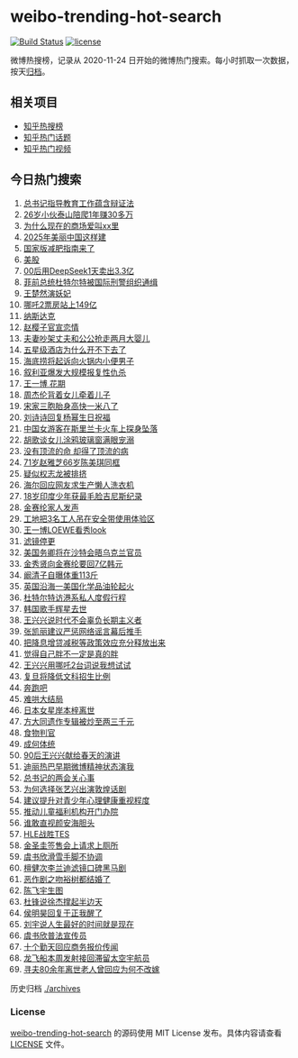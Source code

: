 # weibo-trending-hot-search

[![Build Status](https://github.com/justjavac/weibo-trending-hot-search/workflows/ci/badge.svg?branch=master)](https://github.com/justjavac/weibo-trending-hot-search/actions)
[![license](https://img.shields.io/github/license/justjavac/weibo-trending-hot-search)](https://github.com/justjavac/weibo-trending-hot-search/blob/master/LICENSE)

微博热搜榜，记录从 2020-11-24 日开始的微博热门搜索。每小时抓取一次数据，按天[归档](./archives)。

## 相关项目

- [知乎热搜榜](https://github.com/justjavac/zhihu-trending-top-search)
- [知乎热门话题](https://github.com/justjavac/zhihu-trending-hot-questions)
- [知乎热门视频](https://github.com/justjavac/zhihu-trending-hot-video)

## 今日热门搜索

<!-- BEGIN -->
<!-- 最后更新时间 Tue Mar 11 2025 06:07:29 GMT+0800 (China Standard Time) -->

1. [总书记指导教育工作蕴含辩证法](https://s.weibo.com//weibo?q=%23%E6%80%BB%E4%B9%A6%E8%AE%B0%E6%8C%87%E5%AF%BC%E6%95%99%E8%82%B2%E5%B7%A5%E4%BD%9C%E8%95%B4%E5%90%AB%E8%BE%A9%E8%AF%81%E6%B3%95%23&Refer=new_time)
1. [26岁小伙泰山陪爬1年赚30多万](https://s.weibo.com//weibo?q=%2326%E5%B2%81%E5%B0%8F%E4%BC%99%E6%B3%B0%E5%B1%B1%E9%99%AA%E7%88%AC1%E5%B9%B4%E8%B5%9A30%E5%A4%9A%E4%B8%87%23&t=31&band_rank=2&Refer=top)
1. [为什么现在的商场爱叫xx里](https://s.weibo.com//weibo?q=%23%E4%B8%BA%E4%BB%80%E4%B9%88%E7%8E%B0%E5%9C%A8%E7%9A%84%E5%95%86%E5%9C%BA%E7%88%B1%E5%8F%ABxx%E9%87%8C%23&t=31&band_rank=10&Refer=top)
1. [2025年美丽中国这样建](https://s.weibo.com//weibo?q=%232025%E5%B9%B4%E7%BE%8E%E4%B8%BD%E4%B8%AD%E5%9B%BD%E8%BF%99%E6%A0%B7%E5%BB%BA%23&t=31&band_rank=3&Refer=top)
1. [国家版减肥指南来了](https://s.weibo.com//weibo?q=%23%E5%9B%BD%E5%AE%B6%E7%89%88%E5%87%8F%E8%82%A5%E6%8C%87%E5%8D%97%E6%9D%A5%E4%BA%86%23&t=31&band_rank=1&Refer=top)
1. [美股](https://s.weibo.com//weibo?q=%E7%BE%8E%E8%82%A1&t=31&band_rank=8&Refer=top)
1. [00后用DeepSeek1天卖出3.3亿](https://s.weibo.com//weibo?q=%2300%E5%90%8E%E7%94%A8DeepSeek1%E5%A4%A9%E5%8D%96%E5%87%BA3.3%E4%BA%BF%23&t=31&band_rank=6&Refer=top)
1. [菲前总统杜特尔特被国际刑警组织通缉](https://s.weibo.com//weibo?q=%23%E8%8F%B2%E5%89%8D%E6%80%BB%E7%BB%9F%E6%9D%9C%E7%89%B9%E5%B0%94%E7%89%B9%E8%A2%AB%E5%9B%BD%E9%99%85%E5%88%91%E8%AD%A6%E7%BB%84%E7%BB%87%E9%80%9A%E7%BC%89%23&t=31&band_rank=46&Refer=top)
1. [王楚然演妖妃](https://s.weibo.com//weibo?q=%E7%8E%8B%E6%A5%9A%E7%84%B6%E6%BC%94%E5%A6%96%E5%A6%83&t=31&band_rank=5&Refer=top)
1. [哪吒2票房站上149亿](https://s.weibo.com//weibo?q=%23%E5%93%AA%E5%90%922%E7%A5%A8%E6%88%BF%E7%AB%99%E4%B8%8A149%E4%BA%BF%23&t=31&band_rank=4&Refer=top)
1. [纳斯达克](https://s.weibo.com//weibo?q=%E7%BA%B3%E6%96%AF%E8%BE%BE%E5%85%8B&t=31&band_rank=34&Refer=top)
1. [赵樱子官宣恋情](https://s.weibo.com//weibo?q=%23%E8%B5%B5%E6%A8%B1%E5%AD%90%E5%AE%98%E5%AE%A3%E6%81%8B%E6%83%85%23&t=31&band_rank=11&Refer=top)
1. [夫妻吵架丈夫和公公抢走两月大婴儿](https://s.weibo.com//weibo?q=%23%E5%A4%AB%E5%A6%BB%E5%90%B5%E6%9E%B6%E4%B8%88%E5%A4%AB%E5%92%8C%E5%85%AC%E5%85%AC%E6%8A%A2%E8%B5%B0%E4%B8%A4%E6%9C%88%E5%A4%A7%E5%A9%B4%E5%84%BF%23&t=31&band_rank=20&Refer=top)
1. [五星级酒店为什么开不下去了](https://s.weibo.com//weibo?q=%23%E4%BA%94%E6%98%9F%E7%BA%A7%E9%85%92%E5%BA%97%E4%B8%BA%E4%BB%80%E4%B9%88%E5%BC%80%E4%B8%8D%E4%B8%8B%E5%8E%BB%E4%BA%86%23&t=31&band_rank=7&Refer=top)
1. [海底捞将起诉向火锅内小便男子](https://s.weibo.com//weibo?q=%23%E6%B5%B7%E5%BA%95%E6%8D%9E%E5%B0%86%E8%B5%B7%E8%AF%89%E5%90%91%E7%81%AB%E9%94%85%E5%86%85%E5%B0%8F%E4%BE%BF%E7%94%B7%E5%AD%90%23&t=31&band_rank=36&Refer=top)
1. [叙利亚爆发大规模报复性仇杀](https://s.weibo.com//weibo?q=%23%E5%8F%99%E5%88%A9%E4%BA%9A%E7%88%86%E5%8F%91%E5%A4%A7%E8%A7%84%E6%A8%A1%E6%8A%A5%E5%A4%8D%E6%80%A7%E4%BB%87%E6%9D%80%23&t=31&band_rank=15&Refer=top)
1. [王一博 花期](https://s.weibo.com//weibo?q=%E7%8E%8B%E4%B8%80%E5%8D%9A%20%E8%8A%B1%E6%9C%9F&t=31&band_rank=13&Refer=top)
1. [周杰伦背着女儿牵着儿子](https://s.weibo.com//weibo?q=%23%E5%91%A8%E6%9D%B0%E4%BC%A6%E8%83%8C%E7%9D%80%E5%A5%B3%E5%84%BF%E7%89%B5%E7%9D%80%E5%84%BF%E5%AD%90%23&t=31&band_rank=22&Refer=top)
1. [宋家三胞胎身高快一米八了](https://s.weibo.com//weibo?q=%23%E5%AE%8B%E5%AE%B6%E4%B8%89%E8%83%9E%E8%83%8E%E8%BA%AB%E9%AB%98%E5%BF%AB%E4%B8%80%E7%B1%B3%E5%85%AB%E4%BA%86%23&t=31&band_rank=45&Refer=top)
1. [刘诗诗回复杨幂生日祝福](https://s.weibo.com//weibo?q=%E5%88%98%E8%AF%97%E8%AF%97%E5%9B%9E%E5%A4%8D%E6%9D%A8%E5%B9%82%E7%94%9F%E6%97%A5%E7%A5%9D%E7%A6%8F&t=31&band_rank=14&Refer=top)
1. [中国女游客在斯里兰卡火车上探身坠落](https://s.weibo.com//weibo?q=%23%E4%B8%AD%E5%9B%BD%E5%A5%B3%E6%B8%B8%E5%AE%A2%E5%9C%A8%E6%96%AF%E9%87%8C%E5%85%B0%E5%8D%A1%E7%81%AB%E8%BD%A6%E4%B8%8A%E6%8E%A2%E8%BA%AB%E5%9D%A0%E8%90%BD%23&t=31&band_rank=41&Refer=top)
1. [胡歌谈女儿涂鸦玻璃窗满眼宠溺](https://s.weibo.com//weibo?q=%E8%83%A1%E6%AD%8C%E8%B0%88%E5%A5%B3%E5%84%BF%E6%B6%82%E9%B8%A6%E7%8E%BB%E7%92%83%E7%AA%97%E6%BB%A1%E7%9C%BC%E5%AE%A0%E6%BA%BA&t=31&band_rank=30&Refer=top)
1. [没有顶流的命 却得了顶流的病](https://s.weibo.com//weibo?q=%E6%B2%A1%E6%9C%89%E9%A1%B6%E6%B5%81%E7%9A%84%E5%91%BD%20%E5%8D%B4%E5%BE%97%E4%BA%86%E9%A1%B6%E6%B5%81%E7%9A%84%E7%97%85&t=31&band_rank=33&Refer=top)
1. [71岁赵雅芝66岁陈美琪同框](https://s.weibo.com//weibo?q=%2371%E5%B2%81%E8%B5%B5%E9%9B%85%E8%8A%9D66%E5%B2%81%E9%99%88%E7%BE%8E%E7%90%AA%E5%90%8C%E6%A1%86%23&t=31&band_rank=40&Refer=top)
1. [疑似权志龙被排挤](https://s.weibo.com//weibo?q=%23%E7%96%91%E4%BC%BC%E6%9D%83%E5%BF%97%E9%BE%99%E8%A2%AB%E6%8E%92%E6%8C%A4%23&t=31&band_rank=17&Refer=top)
1. [海尔回应网友求生产懒人洗衣机](https://s.weibo.com//weibo?q=%23%E6%B5%B7%E5%B0%94%E5%9B%9E%E5%BA%94%E7%BD%91%E5%8F%8B%E6%B1%82%E7%94%9F%E4%BA%A7%E6%87%92%E4%BA%BA%E6%B4%97%E8%A1%A3%E6%9C%BA%23&t=31&band_rank=44&Refer=top)
1. [18岁印度少年获最毛脸吉尼斯纪录](https://s.weibo.com//weibo?q=%2318%E5%B2%81%E5%8D%B0%E5%BA%A6%E5%B0%91%E5%B9%B4%E8%8E%B7%E6%9C%80%E6%AF%9B%E8%84%B8%E5%90%89%E5%B0%BC%E6%96%AF%E7%BA%AA%E5%BD%95%23&t=31&band_rank=48&Refer=top)
1. [金赛纶家人发声](https://s.weibo.com//weibo?q=%23%E9%87%91%E8%B5%9B%E7%BA%B6%E5%AE%B6%E4%BA%BA%E5%8F%91%E5%A3%B0%23&t=31&band_rank=23&Refer=top)
1. [工地把3名工人吊在安全带使用体验区](https://s.weibo.com//weibo?q=%23%E5%B7%A5%E5%9C%B0%E6%8A%8A3%E5%90%8D%E5%B7%A5%E4%BA%BA%E5%90%8A%E5%9C%A8%E5%AE%89%E5%85%A8%E5%B8%A6%E4%BD%BF%E7%94%A8%E4%BD%93%E9%AA%8C%E5%8C%BA%23&t=31&band_rank=12&Refer=top)
1. [王一博LOEWE看秀look](https://s.weibo.com//weibo?q=%23%E7%8E%8B%E4%B8%80%E5%8D%9ALOEWE%E7%9C%8B%E7%A7%80look%23&t=31&band_rank=39&Refer=top)
1. [滤镜停更](https://s.weibo.com//weibo?q=%E6%BB%A4%E9%95%9C%E5%81%9C%E6%9B%B4&t=31&band_rank=29&Refer=top)
1. [美国务卿将在沙特会晤乌克兰官员](https://s.weibo.com//weibo?q=%23%E7%BE%8E%E5%9B%BD%E5%8A%A1%E5%8D%BF%E5%B0%86%E5%9C%A8%E6%B2%99%E7%89%B9%E4%BC%9A%E6%99%A4%E4%B9%8C%E5%85%8B%E5%85%B0%E5%AE%98%E5%91%98%23&t=31&band_rank=35&Refer=top)
1. [金秀贤向金赛纶要回7亿韩元](https://s.weibo.com//weibo?q=%23%E9%87%91%E7%A7%80%E8%B4%A4%E5%90%91%E9%87%91%E8%B5%9B%E7%BA%B6%E8%A6%81%E5%9B%9E7%E4%BA%BF%E9%9F%A9%E5%85%83%23&t=31&band_rank=18&Refer=top)
1. [阚清子自曝体重113斤](https://s.weibo.com//weibo?q=%23%E9%98%9A%E6%B8%85%E5%AD%90%E8%87%AA%E6%9B%9D%E4%BD%93%E9%87%8D113%E6%96%A4%23&t=31&band_rank=26&Refer=top)
1. [英国沿海一美国化学品油轮起火](https://s.weibo.com//weibo?q=%23%E8%8B%B1%E5%9B%BD%E6%B2%BF%E6%B5%B7%E4%B8%80%E7%BE%8E%E5%9B%BD%E5%8C%96%E5%AD%A6%E5%93%81%E6%B2%B9%E8%BD%AE%E8%B5%B7%E7%81%AB%23&t=31&band_rank=19&Refer=top)
1. [杜特尔特访港系私人度假行程](https://s.weibo.com//weibo?q=%23%E6%9D%9C%E7%89%B9%E5%B0%94%E7%89%B9%E8%AE%BF%E6%B8%AF%E7%B3%BB%E7%A7%81%E4%BA%BA%E5%BA%A6%E5%81%87%E8%A1%8C%E7%A8%8B%23&t=31&band_rank=35&Refer=top)
1. [韩国歌手辉星去世](https://s.weibo.com//weibo?q=%23%E9%9F%A9%E5%9B%BD%E6%AD%8C%E6%89%8B%E8%BE%89%E6%98%9F%E5%8E%BB%E4%B8%96%23&t=31&band_rank=21&Refer=top)
1. [王兴兴说时代不会辜负长期主义者](https://s.weibo.com//weibo?q=%23%E7%8E%8B%E5%85%B4%E5%85%B4%E8%AF%B4%E6%97%B6%E4%BB%A3%E4%B8%8D%E4%BC%9A%E8%BE%9C%E8%B4%9F%E9%95%BF%E6%9C%9F%E4%B8%BB%E4%B9%89%E8%80%85%23&t=31&band_rank=16&Refer=top)
1. [张凯丽建议严惩网络谣言幕后推手](https://s.weibo.com//weibo?q=%23%E5%BC%A0%E5%87%AF%E4%B8%BD%E5%BB%BA%E8%AE%AE%E4%B8%A5%E6%83%A9%E7%BD%91%E7%BB%9C%E8%B0%A3%E8%A8%80%E5%B9%95%E5%90%8E%E6%8E%A8%E6%89%8B%23&t=31&band_rank=32&Refer=top)
1. [把降息增贷减税等政策效应充分释放出来](https://s.weibo.com//weibo?q=%23%E6%8A%8A%E9%99%8D%E6%81%AF%E5%A2%9E%E8%B4%B7%E5%87%8F%E7%A8%8E%E7%AD%89%E6%94%BF%E7%AD%96%E6%95%88%E5%BA%94%E5%85%85%E5%88%86%E9%87%8A%E6%94%BE%E5%87%BA%E6%9D%A5%23&t=31&band_rank=43&Refer=top)
1. [觉得自己胖不一定是真的胖](https://s.weibo.com//weibo?q=%23%E8%A7%89%E5%BE%97%E8%87%AA%E5%B7%B1%E8%83%96%E4%B8%8D%E4%B8%80%E5%AE%9A%E6%98%AF%E7%9C%9F%E7%9A%84%E8%83%96%23&t=31&band_rank=28&Refer=top)
1. [王兴兴用哪吒2台词说我想试试](https://s.weibo.com//weibo?q=%23%E7%8E%8B%E5%85%B4%E5%85%B4%E7%94%A8%E5%93%AA%E5%90%922%E5%8F%B0%E8%AF%8D%E8%AF%B4%E6%88%91%E6%83%B3%E8%AF%95%E8%AF%95%23&t=31&band_rank=47&Refer=top)
1. [复旦将降低文科招生比例](https://s.weibo.com//weibo?q=%23%E5%A4%8D%E6%97%A6%E5%B0%86%E9%99%8D%E4%BD%8E%E6%96%87%E7%A7%91%E6%8B%9B%E7%94%9F%E6%AF%94%E4%BE%8B%23&t=31&band_rank=25&Refer=top)
1. [奔跑吧](https://s.weibo.com//weibo?q=%E5%A5%94%E8%B7%91%E5%90%A7&t=31&band_rank=37&Refer=top)
1. [难哄大结局](https://s.weibo.com//weibo?q=%23%E9%9A%BE%E5%93%84%E5%A4%A7%E7%BB%93%E5%B1%80%23&t=31&band_rank=32&Refer=top)
1. [日本女星岸本梓离世](https://s.weibo.com//weibo?q=%23%E6%97%A5%E6%9C%AC%E5%A5%B3%E6%98%9F%E5%B2%B8%E6%9C%AC%E6%A2%93%E7%A6%BB%E4%B8%96%23&t=31&band_rank=35&Refer=top)
1. [方大同遗作专辑被炒至两三千元](https://s.weibo.com//weibo?q=%23%E6%96%B9%E5%A4%A7%E5%90%8C%E9%81%97%E4%BD%9C%E4%B8%93%E8%BE%91%E8%A2%AB%E7%82%92%E8%87%B3%E4%B8%A4%E4%B8%89%E5%8D%83%E5%85%83%23&t=31&band_rank=32&Refer=top)
1. [食物判官](https://s.weibo.com//weibo?q=%E9%A3%9F%E7%89%A9%E5%88%A4%E5%AE%98&t=31&band_rank=39&Refer=top)
1. [成何体统](https://s.weibo.com//weibo?q=%E6%88%90%E4%BD%95%E4%BD%93%E7%BB%9F&t=31&band_rank=27&Refer=top)
1. [90后王兴兴献给春天的演讲](https://s.weibo.com//weibo?q=%2390%E5%90%8E%E7%8E%8B%E5%85%B4%E5%85%B4%E7%8C%AE%E7%BB%99%E6%98%A5%E5%A4%A9%E7%9A%84%E6%BC%94%E8%AE%B2%23&t=31&band_rank=50&Refer=top)
1. [迪丽热巴早期微博精神状态演我](https://s.weibo.com//weibo?q=%23%E8%BF%AA%E4%B8%BD%E7%83%AD%E5%B7%B4%E6%97%A9%E6%9C%9F%E5%BE%AE%E5%8D%9A%E7%B2%BE%E7%A5%9E%E7%8A%B6%E6%80%81%E6%BC%94%E6%88%91%23&t=31&band_rank=38&Refer=top)
1. [总书记的两会关心事](https://s.weibo.com//weibo?q=%23%E6%80%BB%E4%B9%A6%E8%AE%B0%E7%9A%84%E4%B8%A4%E4%BC%9A%E5%85%B3%E5%BF%83%E4%BA%8B%23&Refer=new_time)
1. [为何选择张艺兴出演敦煌话剧](https://s.weibo.com//weibo?q=%23%E4%B8%BA%E4%BD%95%E9%80%89%E6%8B%A9%E5%BC%A0%E8%89%BA%E5%85%B4%E5%87%BA%E6%BC%94%E6%95%A6%E7%85%8C%E8%AF%9D%E5%89%A7%23&t=31&band_rank=9&Refer=top)
1. [建议提升对青少年心理健康重视程度](https://s.weibo.com//weibo?q=%23%E5%BB%BA%E8%AE%AE%E6%8F%90%E5%8D%87%E5%AF%B9%E9%9D%92%E5%B0%91%E5%B9%B4%E5%BF%83%E7%90%86%E5%81%A5%E5%BA%B7%E9%87%8D%E8%A7%86%E7%A8%8B%E5%BA%A6%23&t=31&band_rank=46&Refer=top)
1. [推动儿童福利机构开门办院](https://s.weibo.com//weibo?q=%23%E6%8E%A8%E5%8A%A8%E5%84%BF%E7%AB%A5%E7%A6%8F%E5%88%A9%E6%9C%BA%E6%9E%84%E5%BC%80%E9%97%A8%E5%8A%9E%E9%99%A2%23&t=31&band_rank=50&Refer=top)
1. [谁敢直视颜安海胆头](https://s.weibo.com//weibo?q=%E8%B0%81%E6%95%A2%E7%9B%B4%E8%A7%86%E9%A2%9C%E5%AE%89%E6%B5%B7%E8%83%86%E5%A4%B4&t=31&band_rank=49&Refer=top)
1. [HLE战胜TES](https://s.weibo.com//weibo?q=%23HLE%E6%88%98%E8%83%9CTES%23&t=31&band_rank=43&Refer=top)
1. [金圣圭签售会上请求上厕所](https://s.weibo.com//weibo?q=%23%E9%87%91%E5%9C%A3%E5%9C%AD%E7%AD%BE%E5%94%AE%E4%BC%9A%E4%B8%8A%E8%AF%B7%E6%B1%82%E4%B8%8A%E5%8E%95%E6%89%80%23&t=31&band_rank=40&Refer=top)
1. [虞书欣滑雪手脚不协调](https://s.weibo.com//weibo?q=%23%E8%99%9E%E4%B9%A6%E6%AC%A3%E6%BB%91%E9%9B%AA%E6%89%8B%E8%84%9A%E4%B8%8D%E5%8D%8F%E8%B0%83%23&t=31&band_rank=45&Refer=top)
1. [檀健次李兰迪滤镜口碑黑马剧](https://s.weibo.com//weibo?q=%23%E6%AA%80%E5%81%A5%E6%AC%A1%E6%9D%8E%E5%85%B0%E8%BF%AA%E6%BB%A4%E9%95%9C%E5%8F%A3%E7%A2%91%E9%BB%91%E9%A9%AC%E5%89%A7%23&t=31&band_rank=38&Refer=top)
1. [恶作剧之吻裕树都结婚了](https://s.weibo.com//weibo?q=%23%E6%81%B6%E4%BD%9C%E5%89%A7%E4%B9%8B%E5%90%BB%E8%A3%95%E6%A0%91%E9%83%BD%E7%BB%93%E5%A9%9A%E4%BA%86%23&t=31&band_rank=42&Refer=top)
1. [陈飞宇生图](https://s.weibo.com//weibo?q=%E9%99%88%E9%A3%9E%E5%AE%87%E7%94%9F%E5%9B%BE&t=31&band_rank=47&Refer=top)
1. [杜锋说徐杰撑起半边天](https://s.weibo.com//weibo?q=%23%E6%9D%9C%E9%94%8B%E8%AF%B4%E5%BE%90%E6%9D%B0%E6%92%91%E8%B5%B7%E5%8D%8A%E8%BE%B9%E5%A4%A9%23&t=31&band_rank=25&Refer=top)
1. [侯明昊回复于正我醒了](https://s.weibo.com//weibo?q=%23%E4%BE%AF%E6%98%8E%E6%98%8A%E5%9B%9E%E5%A4%8D%E4%BA%8E%E6%AD%A3%E6%88%91%E9%86%92%E4%BA%86%23&t=31&band_rank=31&Refer=top)
1. [刘宇说人生最好的时间就是现在](https://s.weibo.com//weibo?q=%23%E5%88%98%E5%AE%87%E8%AF%B4%E4%BA%BA%E7%94%9F%E6%9C%80%E5%A5%BD%E7%9A%84%E6%97%B6%E9%97%B4%E5%B0%B1%E6%98%AF%E7%8E%B0%E5%9C%A8%23&t=31&band_rank=43&Refer=top)
1. [虞书欣普法宣传员](https://s.weibo.com//weibo?q=%23%E8%99%9E%E4%B9%A6%E6%AC%A3%E6%99%AE%E6%B3%95%E5%AE%A3%E4%BC%A0%E5%91%98%23&t=31&band_rank=24&Refer=top)
1. [十个勤天回应商务报价传闻](https://s.weibo.com//weibo?q=%23%E5%8D%81%E4%B8%AA%E5%8B%A4%E5%A4%A9%E5%9B%9E%E5%BA%94%E5%95%86%E5%8A%A1%E6%8A%A5%E4%BB%B7%E4%BC%A0%E9%97%BB%23&t=31&band_rank=42&Refer=top)
1. [龙飞船本周发射接回滞留太空宇航员](https://s.weibo.com//weibo?q=%23%E9%BE%99%E9%A3%9E%E8%88%B9%E6%9C%AC%E5%91%A8%E5%8F%91%E5%B0%84%E6%8E%A5%E5%9B%9E%E6%BB%9E%E7%95%99%E5%A4%AA%E7%A9%BA%E5%AE%87%E8%88%AA%E5%91%98%23&t=31&band_rank=47&Refer=top)
1. [寻夫80余年离世老人曾回应为何不改嫁](https://s.weibo.com//weibo?q=%23%E5%AF%BB%E5%A4%AB80%E4%BD%99%E5%B9%B4%E7%A6%BB%E4%B8%96%E8%80%81%E4%BA%BA%E6%9B%BE%E5%9B%9E%E5%BA%94%E4%B8%BA%E4%BD%95%E4%B8%8D%E6%94%B9%E5%AB%81%23&t=31&band_rank=48&Refer=top)

<!-- END -->

历史归档 [./archives](./archives)

### License

[weibo-trending-hot-search](https://github.com/justjavac/weibo-trending-hot-search) 的源码使用 MIT License
发布。具体内容请查看 [LICENSE](./LICENSE) 文件。
